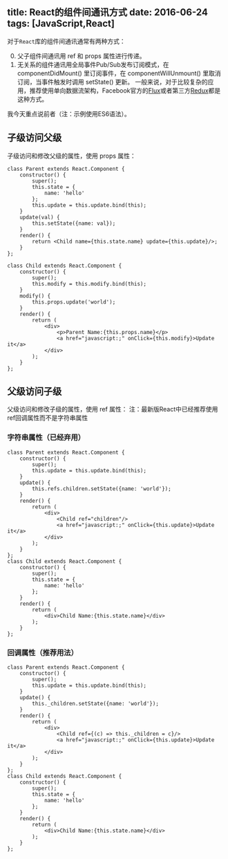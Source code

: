 title: React的组件间通讯方式
date: 2016-06-24
tags: [JavaScript,React]
---
对于`React`库的组件间通讯通常有两种方式：

0. 父子组件间通讯用 ref 和 props 属性进行传递。
1. 无关系的组件通讯用全局事件Pub/Sub发布订阅模式，在 componentDidMount() 里订阅事件，在 componentWillUnmount() 里取消订阅，当事件触发时调用 setState() 更新。
一般来说，对于比较复杂的应用，推荐使用单向数据流架构，Facebook官方的[Flux](http://facebook.github.io/flux/)或者第三方[Redux](https://github.com/reactjs/redux/)都是这种方式。

我今天重点说前者（注：示例使用ES6语法）。

## 子级访问父级
子级访问和修改父级的属性，使用 props 属性：

```
class Parent extends React.Component {
    constructor() {
        super();
        this.state = {
            name: 'hello'
        };
        this.update = this.update.bind(this);
    }
    update(val) {
        this.setState({name: val});
    }
    render() {
        return <Child name={this.state.name} update={this.update}/>;
    }
};

class Child extends React.Component {
    constructor() {
        super();
        this.modify = this.modify.bind(this);
    }
    modify() {
        this.props.update('world');
    }
    render() {
        return (
            <div>
                <p>Parent Name:{this.props.name}</p>
                <a href="javascript:;" onClick={this.modify}>Update it</a>
            </div>
        );
    }
};
```

## 父级访问子级
父级访问和修改子级的属性，使用 ref 属性：
注：最新版React中已经推荐使用ref回调属性而不是字符串属性

### 字符串属性（已经弃用）
```
class Parent extends React.Component {
    constructor() {
        super();
        this.update = this.update.bind(this);
    }
    update() {
        this.refs.children.setState({name: 'world'});
    }
    render() {
        return (
            <div>
                <Child ref="children"/>
                <a href="javascript:;" onClick={this.update}>Update it</a>
            </div>
        );
    }
};
class Child extends React.Component {
    constructor() {
        super();
        this.state = {
            name: 'hello'
        };
    }
    render() {
        return (
            <div>Child Name:{this.state.name}</div>
        );
    }
};
```

### 回调属性（推荐用法）
```
class Parent extends React.Component {
    constructor() {
        super();
        this.update = this.update.bind(this);
    }
    update() {
        this._children.setState({name: 'world'});
    }
    render() {
        return (
            <div>
                <Child ref={(c) => this._children = c}/>
                <a href="javascript:;" onClick={this.update}>Update it</a>
            </div>
        );
    }
};
class Child extends React.Component {
    constructor() {
        super();
        this.state = {
            name: 'hello'
        };
    }
    render() {
        return (
            <div>Child Name:{this.state.name}</div>
        );
    }
};
```
